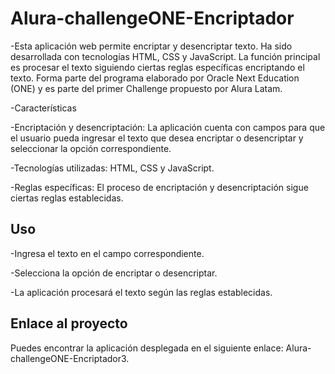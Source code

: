 <h1>Alura-challengeONE-Encriptador</h1>
-Esta aplicación web permite encriptar y desencriptar texto. Ha sido desarrollada con tecnologías HTML, CSS y JavaScript. La función principal es procesar el texto siguiendo ciertas reglas específicas encriptando el texto. Forma parte del programa elaborado por Oracle Next Education (ONE) y es parte del primer Challenge propuesto por Alura Latam.

-Características

-Encriptación y desencriptación: La aplicación cuenta con campos para que el usuario pueda ingresar el texto que desea encriptar o desencriptar y seleccionar la opción correspondiente.

-Tecnologías utilizadas: HTML, CSS y JavaScript.

-Reglas específicas: El proceso de encriptación y desencriptación sigue ciertas reglas establecidas.

<h2>Uso</h2>

-Ingresa el texto en el campo correspondiente.

-Selecciona la opción de encriptar o desencriptar.

-La aplicación procesará el texto según las reglas establecidas.

<h2>Enlace al proyecto</h2>

Puedes encontrar la aplicación desplegada en el siguiente enlace: Alura-challengeONE-Encriptador3.
